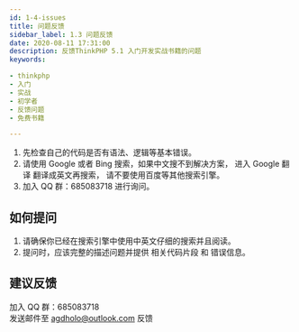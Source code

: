 ```yaml
---
id: 1-4-issues 
title: 问题反馈 
sidebar_label: 1.3 问题反馈 
date: 2020-08-11 17:31:00 
description: 反馈ThinkPHP 5.1 入门开发实战书籍的问题
keywords:

- thinkphp
- 入门
- 实战
- 初学者
- 反馈问题
- 免费书籍

---
```


1. 先检查自己的代码是否有语法、逻辑等基本错误。
2. 请使用 Google 或者 Bing 搜索，如果中文搜不到解决方案， 进入 Google 翻译 翻译成英文再搜索， 请不要使用百度等其他搜索引擎。
3. 加入 QQ 群：685083718 进行询问。

## 如何提问

1. 请确保你已经在搜索引擎中使用中英文仔细的搜索并且阅读。
2. 提问时，应该完整的描述问题并提供 相关代码片段 和 错误信息。

## 建议反馈

加入 QQ 群：685083718  
发送邮件至 agdholo@outlook.com 反馈
